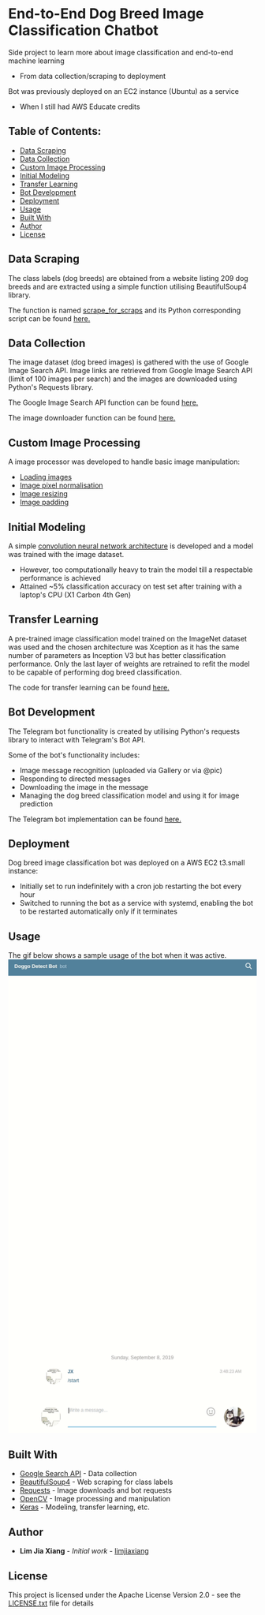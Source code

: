 # End-to-End Dog Breed Image Classification Chatbot

Side project to learn more about image classification and end-to-end machine learning 
- From data collection/scraping to deployment

Bot was previously deployed on an EC2 instance (Ubuntu) as a service
- When I still had AWS Educate credits

## Table of Contents:
- [Data Scraping](#data-scraping)
- [Data Collection](#data-collection)
- [Custom Image Processing](#custom-image-processing)
- [Initial Modeling](#initial-modeling)
- [Transfer Learning](#transfer-learning)
- [Bot Development](#bot-development)
- [Deployment](#deployment)
- [Usage](#usage)
- [Built With](#built-with)
- [Author](#author)
- [License](#license)

## Data Scraping
The class labels (dog breeds) are obtained from a website listing 209 dog breeds and are extracted using 
a simple function utilising BeautifulSoup4 library. 

The function is named [scrape_for_scraps](image_scrapper/scraper_downloader.py#14) and its Python corresponding
script can be found [here.](image_scrapper/scraper_downloader.py#94)

## Data Collection
The image dataset (dog breed images) is gathered with the use of Google Image Search API. 
Image links are retrieved from Google Image Search API (limit of 100 images per search)
and the images are downloaded using Python's Requests library.

The Google Image Search API function can be found [here.](image_scrapper/scraper_downloader.py#64)

The image downloader function can be found [here.](image_scrapper/scraper_downloader.py#52)

## Custom Image Processing
A image processor was developed to handle basic image manipulation:
- [Loading images](image_preprocess.py#67)
- [Image pixel normalisation](image_preprocess.py#94)
- [Image resizing](image_preprocess.py#122)
- [Image padding](image_preprocess.py#149)

## Initial Modeling
A simple [convolution neural network architecture](image_classifier_model.py#32) is developed and a model was trained with the image dataset.
- However, too computationally heavy to train the model till a respectable performance is achieved
- Attained ~5% classification accuracy on test set after training with a laptop's CPU (X1 Carbon 4th Gen)

## Transfer Learning
A pre-trained image classification model trained on the ImageNet dataset was used and the chosen architecture was 
Xception as it has the same number of parameters as Inception V3 but has better classification performance. 
Only the last layer of weights are retrained to refit the model to be capable of performing dog breed classification.

The code for transfer learning can be found [here.](image_classifier_model.py#72)

## Bot Development
The Telegram bot functionality is created by utilising Python's requests library to interact with Telegram's Bot API.

Some of the bot's functionality includes:
- Image message recognition (uploaded via Gallery or via @pic)
- Responding to directed messages
- Downloading the image in the message
- Managing the dog breed classification model and using it for image prediction

The Telegram bot implementation can be found [here.](telegram_bot/doggo_detect_bot.py)

## Deployment
Dog breed image classification bot was deployed on a AWS EC2 t3.small instance:
- Initially set to run indefinitely with a cron job restarting the bot every hour
- Switched to running the bot as a service with systemd, enabling the bot to be restarted automatically only if it terminates

## Usage
The gif below shows a sample usage of the bot when it was active.
![](assets/doggo_bot_demo.gif)

## Built With
* [Google Search API](https://github.com/googleapis/google-api-python-client) - Data collection
* [BeautifulSoup4](https://www.crummy.com/software/BeautifulSoup/bs4/doc/) - Web scraping for class labels
* [Requests](https://2.python-requests.org/en/master/) - Image downloads and bot requests
* [OpenCV](https://github.com/opencv/opencv) - Image processing and manipulation
* [Keras](https://github.com/keras-team/keras) - Modeling, transfer learning, etc.

## Author

* **Lim Jia Xiang** - *Initial work* - [limjiaxiang](https://github.com/limjiaxiang)

## License

This project is licensed under the Apache License Version 2.0 - see the [LICENSE.txt](LICENSE.txt) file for details
